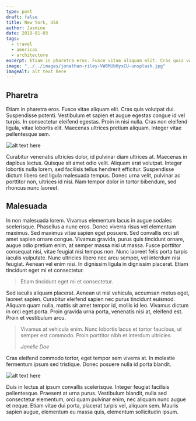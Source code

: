 ```yaml
---
type: post
draft: false
title: New York, USA
author: Jasmine
date: 2019-01-03
tags:
  - travel
  - americas
  - architecture
excerpt: Etiam in pharetra eros. Fusce vitae aliquam elit. Cras quis volutpat dui. Suspendisse potenti. Vestibulum et sapien et augue egestas congue id vel turpis. In consectetur eleifend egestas. Proin in nisi nulla. Cras non eleifend ligula, vitae lobortis elit. Maecenas ultrices pretium aliquam. Integer vitae pellentesque sem.
image: "../../images/jonathan-riley-VW8MUbHyxCU-unsplash.jpg"
imageAlt: alt text here
---
```


## Pharetra

Etiam in pharetra eros. Fusce vitae aliquam elit. Cras quis volutpat dui. Suspendisse potenti. Vestibulum et sapien et augue egestas congue id vel turpis. In consectetur eleifend egestas. Proin in nisi nulla. Cras non eleifend ligula, vitae lobortis elit. Maecenas ultrices pretium aliquam. Integer vitae pellentesque sem.

![alt text here](../../images/pedro-lastra-c1OVi149Y2Y-unsplash.jpg)

Curabitur venenatis ultricies dolor, id pulvinar diam ultrices at. Maecenas in dapibus lectus. Quisque sit amet odio velit. Aliquam erat volutpat. Integer lobortis nulla lorem, sed facilisis tellus hendrerit efficitur. Suspendisse dictum libero sed ligula malesuada tempus. Donec urna velit, pulvinar ac porttitor non, ultrices id nisi. Nam tempor dolor in tortor bibendum, sed rhoncus nunc laoreet.

## Malesuada

In non malesuada lorem. Vivamus elementum lacus in augue sodales scelerisque. Phasellus a nunc eros. Donec viverra risus vel elementum maximus. Sed maximus vitae sapien eget posuere. Sed convallis orci sit amet sapien ornare congue. Vivamus gravida, purus quis tincidunt ornare, augue odio pretium enim, at semper massa nisi ut massa. Fusce porttitor consequat nisi, vitae feugiat nisi tempus non. Nunc laoreet felis porta turpis iaculis vulputate. Nunc ultricies libero nec arcu semper, vel interdum nisi feugiat. Aenean vel enim nisi. In dignissim ligula in dignissim placerat. Etiam tincidunt eget mi et consectetur.

> Etiam tincidunt eget mi et consectetur.

Sed iaculis aliquam placerat. Aenean ut nisl vehicula, accumsan metus eget, laoreet sapien. Curabitur eleifend sapien nec purus tincidunt euismod. Aliquam quam nulla, mattis sit amet tempor id, mollis id leo. Vivamus dictum in orci eget porta. Proin gravida urna porta, venenatis nisi at, eleifend est. Proin et vestibulum arcu.

> Vivamus at vehicula enim. Nunc lobortis lacus et tortor faucibus, ut semper est commodo. Proin porttitor nibh et interdum ultricies.
>
> <cite>Janelle Doe</cite>

Cras eleifend commodo tortor, eget tempor sem viverra at. In molestie fermentum ipsum sed tristique. Donec posuere nulla id porta blandit.

![alt text here](../../images/nicolai-berntsen-F3uyey6ours-unsplash.jpg)

Duis in lectus at ipsum convallis scelerisque. Integer feugiat facilisis pellentesque. Praesent at urna purus. Vestibulum blandit, nulla sed consectetur elementum, orci quam pulvinar enim, nec aliquam nunc augue et neque. Etiam vitae dui porta, placerat turpis vel, aliquam sem. Mauris sapien augue, elementum eu massa quis, elementum sollicitudin ipsum.
